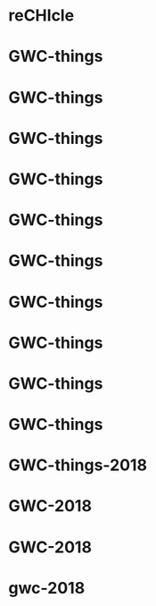 # reCHIcle
# GWC-things
# GWC-things
# GWC-things
# GWC-things
# GWC-things
# GWC-things
# GWC-things
# GWC-things
# GWC-things
# GWC-things
# GWC-things-2018
# GWC-2018
# GWC-2018
# gwc-2018
